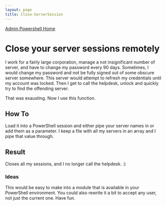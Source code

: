```yaml
---
layout: page
title: Close-ServerSession
---
```


[Admin Powershell Home](./admin-powershell.md)
# Close your server sessions remotely
I work for a fairly large corporation, manage a not insignificant number of server, and have to change my password every 90 days. Sometimes, I would change my password and not be fully signed out of some obscure server somewhere. This server would attempt to refresh my credentials until my account was locked. Then I get to call the helpdesk, unlock and quickly try to find the offending server.

That was exausting. Now I use this function.

## How To
Load it into a PowerShell session and either pipe your server names in or add them as a parameter. I keep a file with all my servers in an array and I pipe that value through.

## Result
Closes all my sessions, and I no longer call the helpdesk. :)

### Ideas
This would be easy to make into a module that is available in your PowerShell environment. You could also rewrite it a bit to accept any user, not just the current one. Have fun.
